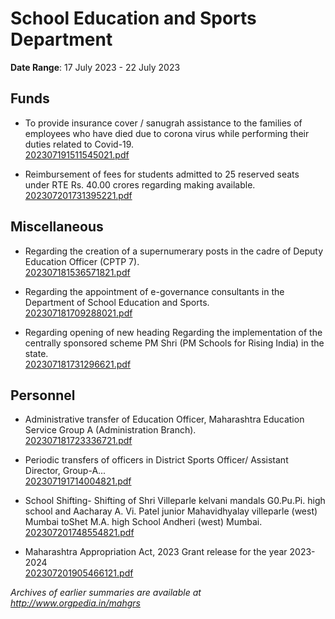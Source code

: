 # School Education and Sports Department

**Date Range**: 17 July 2023 - 22 July 2023


## Funds
- To provide insurance cover / sanugrah assistance to the families of employees who have died due to corona virus while performing their duties related to Covid-19.\
  [202307191511545021.pdf](https://gr.maharashtra.gov.in/Site/Upload/Government%20Resolutions/English/202307191511545021.pdf)

- Reimbursement of fees for students admitted to 25 reserved seats under RTE Rs. 40.00 crores regarding making available.\
  [202307201731395221.pdf](https://gr.maharashtra.gov.in/Site/Upload/Government%20Resolutions/English/202307201731395221.pdf)

## Miscellaneous
- Regarding the creation of a supernumerary posts in the cadre of Deputy Education Officer (CPTP 7).\
  [202307181536571821.pdf](https://gr.maharashtra.gov.in/Site/Upload/Government%20Resolutions/English/202307181536571821.pdf)

- Regarding the appointment of e-governance consultants in the Department of School Education and Sports.\
  [202307181709288021.pdf](https://gr.maharashtra.gov.in/Site/Upload/Government%20Resolutions/English/202307181709288021.pdf)

- Regarding opening of new heading Regarding the implementation of the centrally sponsored scheme PM Shri (PM Schools for Rising India) in the state.\
  [202307181731296621.pdf](https://gr.maharashtra.gov.in/Site/Upload/Government%20Resolutions/English/202307181731296621.pdf)

## Personnel
- Administrative transfer of Education Officer, Maharashtra Education Service Group A (Administration Branch).\
  [202307181723336721.pdf](https://gr.maharashtra.gov.in/Site/Upload/Government%20Resolutions/English/202307181723336721.pdf)

- Periodic transfers of officers in District Sports Officer/ Assistant Director, Group-A...\
  [202307191714004821.pdf](https://gr.maharashtra.gov.in/Site/Upload/Government%20Resolutions/English/202307191714004821.pdf)

- School Shifting- Shifting of Shri Villeparle kelvani mandals G0.Pu.Pi. high school and Aacharay A. Vi. Patel junior Mahavidhyalay villeparle (west) Mumbai toShet M.A. high School Andheri (west) Mumbai.\
  [202307201748554821.pdf](https://gr.maharashtra.gov.in/Site/Upload/Government%20Resolutions/English/202307201748554821.pdf)

- Maharashtra Appropriation Act, 2023 Grant release for the year 2023-2024\
  [202307201905466121.pdf](https://gr.maharashtra.gov.in/Site/Upload/Government%20Resolutions/English/202307201905466121.pdf)


*Archives of earlier summaries are available at http://www.orgpedia.in/mahgrs*